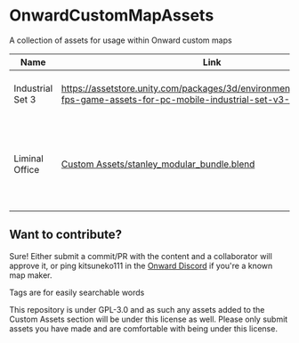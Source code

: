 # OnwardCustomMapAssets
 A collection of assets for usage within Onward custom maps

| Name | Link | Description | Contributor | Added | Tags |
| --- | --- | --- | --- | --- | --- |
| Industrial Set 3 | https://assetstore.unity.com/packages/3d/environments/industrial/rpg-fps-game-assets-for-pc-mobile-industrial-set-v3-0-101429 | Collection of industrial assets and buildings | Kitsuneko111 | 2025-01-27 | Cargo, Industrial, Crates, Hangars |
| Liminal Office | [Custom Assets/stanley_modular_bundle.blend](Custom%20Assets/stanley_modular_bundle.blend) | Collection of modular rooms in a stanley parable style (kinda just an example) | Kitsuneko111 | 2025-01-27 | Office, Liminal |

## Want to contribute?
Sure! Either submit a commit/PR with the content and a collaborator will approve it, or ping kitsuneko111 in the [Onward Discord](https://discord.gg/onward) if you're a known map maker.

Tags are for easily searchable words

This repository is under GPL-3.0 and as such any assets added to the Custom Assets section will be under this license as well. Please only submit assets you have made and are comfortable with being under this license.
